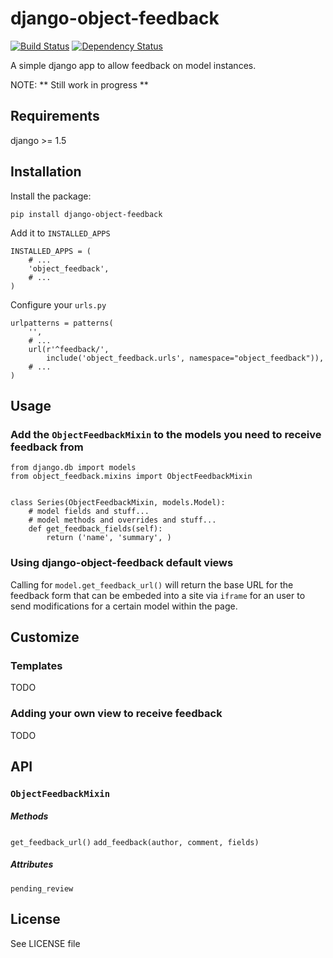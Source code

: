 django-object-feedback
======================

[![Build Status](https://drone.io/github.com/fmartingr/django-object-feedback/status.png)](https://drone.io/github.com/fmartingr/django-object-feedback/latest) [![Dependency Status](https://gemnasium.com/fmartingr/django-object-feedback.svg)](https://gemnasium.com/fmartingr/django-object-feedback)


A simple django app to allow feedback on model instances.

NOTE: ** Still work in progress **

## Requirements

django >= 1.5

## Installation

Install the package:

```
pip install django-object-feedback
```

Add it to `INSTALLED_APPS`
```
INSTALLED_APPS = (
	# ...
    'object_feedback',
    # ...
)
```

Configure your `urls.py`

```
urlpatterns = patterns(
    '',
    # ...
    url(r'^feedback/',
        include('object_feedback.urls', namespace="object_feedback")),
    # ...
)
```

## Usage

### Add the `ObjectFeedbackMixin` to the models you need to receive feedback from

```
from django.db import models
from object_feedback.mixins import ObjectFeedbackMixin


class Series(ObjectFeedbackMixin, models.Model):
	# model fields and stuff...
	# model methods and overrides and stuff...
	def get_feedback_fields(self):
		return ('name', 'summary', )
```

### Using django-object-feedback default views

Calling for `model.get_feedback_url()` will return the base URL for the feedback form that can be embeded into a site via `iframe` for an user to send modifications for a certain model within the page.

## Customize

### Templates

TODO

### Adding your own view to receive feedback

TODO

## API

### `ObjectFeedbackMixin`

##### Methods
`get_feedback_url()`
`add_feedback(author, comment, fields)`
##### Attributes
`pending_review`

## License

See LICENSE file
